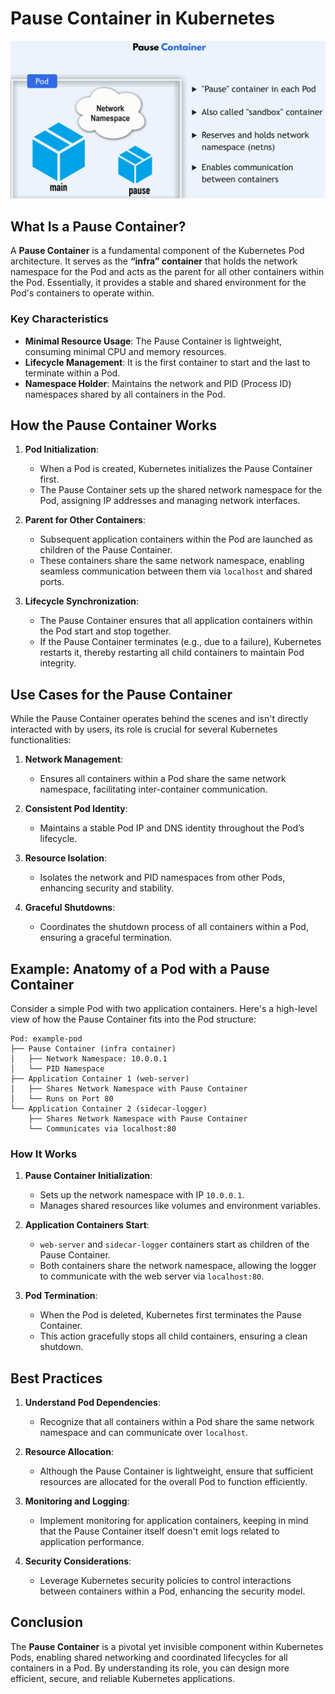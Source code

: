 # Pause Container in Kubernetes

![alt text](images/pause-container.png)

## What Is a Pause Container?

A **Pause Container** is a fundamental component of the Kubernetes Pod architecture. It serves as the **“infra” container** that holds the network namespace for the Pod and acts as the parent for all other containers within the Pod. Essentially, it provides a stable and shared environment for the Pod's containers to operate within.

### Key Characteristics

- **Minimal Resource Usage**: The Pause Container is lightweight, consuming minimal CPU and memory resources.
- **Lifecycle Management**: It is the first container to start and the last to terminate within a Pod.
- **Namespace Holder**: Maintains the network and PID (Process ID) namespaces shared by all containers in the Pod.

## How the Pause Container Works

1. **Pod Initialization**:

   - When a Pod is created, Kubernetes initializes the Pause Container first.
   - The Pause Container sets up the shared network namespace for the Pod, assigning IP addresses and managing network interfaces.

2. **Parent for Other Containers**:

   - Subsequent application containers within the Pod are launched as children of the Pause Container.
   - These containers share the same network namespace, enabling seamless communication between them via `localhost` and shared ports.

3. **Lifecycle Synchronization**:
   - The Pause Container ensures that all application containers within the Pod start and stop together.
   - If the Pause Container terminates (e.g., due to a failure), Kubernetes restarts it, thereby restarting all child containers to maintain Pod integrity.

## Use Cases for the Pause Container

While the Pause Container operates behind the scenes and isn't directly interacted with by users, its role is crucial for several Kubernetes functionalities:

1. **Network Management**:

   - Ensures all containers within a Pod share the same network namespace, facilitating inter-container communication.

2. **Consistent Pod Identity**:

   - Maintains a stable Pod IP and DNS identity throughout the Pod’s lifecycle.

3. **Resource Isolation**:

   - Isolates the network and PID namespaces from other Pods, enhancing security and stability.

4. **Graceful Shutdowns**:
   - Coordinates the shutdown process of all containers within a Pod, ensuring a graceful termination.

## Example: Anatomy of a Pod with a Pause Container

Consider a simple Pod with two application containers. Here's a high-level view of how the Pause Container fits into the Pod structure:

```plaintext
Pod: example-pod
├── Pause Container (infra container)
│   ├── Network Namespace: 10.0.0.1
│   └── PID Namespace
├── Application Container 1 (web-server)
│   ├── Shares Network Namespace with Pause Container
│   └── Runs on Port 80
└── Application Container 2 (sidecar-logger)
    ├── Shares Network Namespace with Pause Container
    └── Communicates via localhost:80
```

### How It Works

1. **Pause Container Initialization**:

   - Sets up the network namespace with IP `10.0.0.1`.
   - Manages shared resources like volumes and environment variables.

2. **Application Containers Start**:

   - `web-server` and `sidecar-logger` containers start as children of the Pause Container.
   - Both containers share the network namespace, allowing the logger to communicate with the web server via `localhost:80`.

3. **Pod Termination**:
   - When the Pod is deleted, Kubernetes first terminates the Pause Container.
   - This action gracefully stops all child containers, ensuring a clean shutdown.

## Best Practices

1. **Understand Pod Dependencies**:

   - Recognize that all containers within a Pod share the same network namespace and can communicate over `localhost`.

2. **Resource Allocation**:

   - Although the Pause Container is lightweight, ensure that sufficient resources are allocated for the overall Pod to function efficiently.

3. **Monitoring and Logging**:

   - Implement monitoring for application containers, keeping in mind that the Pause Container itself doesn't emit logs related to application performance.

4. **Security Considerations**:
   - Leverage Kubernetes security policies to control interactions between containers within a Pod, enhancing the security model.

## Conclusion

The **Pause Container** is a pivotal yet invisible component within Kubernetes Pods, enabling shared networking and coordinated lifecycles for all containers in a Pod. By understanding its role, you can design more efficient, secure, and reliable Kubernetes applications.

